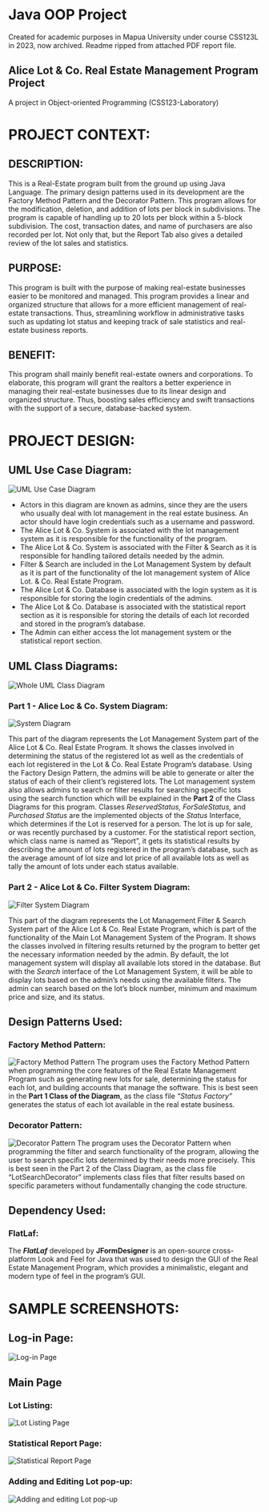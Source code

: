 # Java OOP Project
Created for academic purposes in Mapua University under course CSS123L in 2023, now archived. Readme ripped from attached PDF report file.

## Alice Lot & Co. Real Estate Management Program Project
A project in Object-oriented Programming (CSS123-Laboratory)

# PROJECT CONTEXT:
## DESCRIPTION:
This is a Real-Estate program built from the ground up using Java Language. The primary design patterns used in its development are the Factory Method Pattern and the Decorator Pattern. This program allows for the modification, deletion, and addition of lots per block in subdivisions. The program is capable of handling up to 20 lots per block within a 5-block subdivision. The cost, transaction dates, and name of purchasers are also recorded per lot. Not only that, but the Report Tab also gives a detailed review of the lot sales and statistics.

## PURPOSE:
This program is built with the purpose of making real-estate businesses easier to be monitored and managed. This program provides a linear and organized structure that allows for a more efficient management of real-estate transactions. Thus, streamlining workflow in administrative tasks such as updating lot status and keeping track of sale statistics and real-estate business reports.

## BENEFIT:
This program shall mainly benefit real-estate owners and corporations. To elaborate, this program will grant the realtors a better experience in managing their real-estate businesses due to its linear design and organized structure. Thus, boosting sales efficiency and swift transactions with the support of a secure, database-backed system.

# PROJECT DESIGN:
## UML Use Case Diagram:
![UML Use Case Diagram](/readmeImages/UseCaseDiagram.png)

- Actors in this diagram are known as admins, since they are the users who usually deal
with lot management in the real estate business. An actor should have login credentials
such as a username and password.
- The Alice Lot & Co. System is associated with the lot management system as it is
responsible for the functionality of the program.
- The Alice Lot & Co. System is associated with the Filter & Search as it is responsible for
handling tailored details needed by the admin.
- Filter & Search are included in the Lot Management System by default as it is part of the
functionality of the lot management system of Alice Lot. & Co. Real Estate Program.
- The Alice Lot & Co. Database is associated with the login system as it is responsible for
storing the login credentials of the admins.
- The Alice Lot & Co. Database is associated with the statistical report section as it is
responsible for storing the details of each lot recorded and stored in the program’s
database.
- The Admin can either access the lot management system or the statistical report section.

## UML Class Diagrams:
![Whole UML Class Diagram](/readmeImages/ClassDiagram.png)

### Part 1 - Alice Loc & Co. System Diagram:

![System Diagram](/readmeImages/SystemDiagram.png)

This part of the diagram represents the Lot Management System part of the Alice Lot & Co. Real Estate Program. It shows the classes involved in determining the status of the registered lot as well as the credentials of each lot registered in the Lot & Co. Real Estate Program’s database. Using the Factory Design Pattern, the admins will be able to generate or alter the status of each of their client’s registered lots. The Lot management system also allows admins to search or filter results for searching specific lots using the search function which will be explained in the **Part 2** of the Class Diagrams for this program. Classes *ReservedStatus, ForSaleStatus,* and *Purchased Status* are the implemented objects of the *Status* Interface, which determines if the Lot is reserved for a person. The lot is up for sale, or was recently purchased by a customer. For the statistical report section, which class name is named as “Report”, it gets its statistical results by describing the amount of lots registered in the program’s database, such as the average amount of lot size and lot price of all available lots as well as tally the amount of lots under each status available.

### Part 2 - Alice Lot & Co. Filter System Diagram:

![Filter System Diagram](/readmeImages/FilterSystemDiagram.png)

This part of the diagram represents the Lot Management Filter & Search System part of the Alice Lot & Co. Real Estate Program, which is part of the functionality of the Main Lot Management System of the Program. It shows the classes involved in filtering results returned by the program
to better get the necessary information needed by the admin. By default, the lot management system will display all available lots stored in the database. But with the *Search* interface of the Lot Management System, it will be able to display lots based on the admin’s needs using the
available filters. The admin can search based on the lot’s block number, minimum and maximum price and size, and its status.

## Design Patterns Used:
### Factory Method Pattern:
![Factory Method  Pattern](/readmeImages/FactoryMethodPattern.png)
The program uses the Factory Method Pattern when programming the core features of the Real Estate Management Program such as generating new lots for sale, determining the status for each lot, and building accounts that manage the software. This is best seen in the **Part 1 Class of the Diagram**, as the class file *“Status Factory”* generates the status of each lot available in the real estate business.

### Decorator Pattern:
![Decorator Pattern](/readmeImages/DecoratorPattern.png)
The program uses the Decorator Pattern when programming the filter and search functionality of the program, allowing the user to search specific lots determined by their needs more precisely. This is best seen in the Part 2 of the Class Diagram, as the class file “LotSearchDecorator” implements class files that filter results based on specific parameters without fundamentally changing the code structure.

## Dependency Used:
### FlatLaf:
The ***FlatLaf*** developed by **JFormDesigner** is an open-source cross-platform Look and Feel for Java that was used to design the GUI of the Real Estate Management Program, which provides a minimalistic, elegant and modern type of feel in the program’s GUI.

# SAMPLE SCREENSHOTS:
## Log-in Page:
![Log-in Page](/readmeImages/LoginPage.png)
## Main Page
### Lot Listing:
![Lot Listing Page](/readmeImages/LotListingPage.png)
### Statistical Report Page:
![Statistical Report Page](/readmeImages/StatisticalReportPage.png)
### Adding and Editing Lot pop-up:
![Adding and editing Lot pop-up](/readmeImages/AddingandEditingPopup.png)
